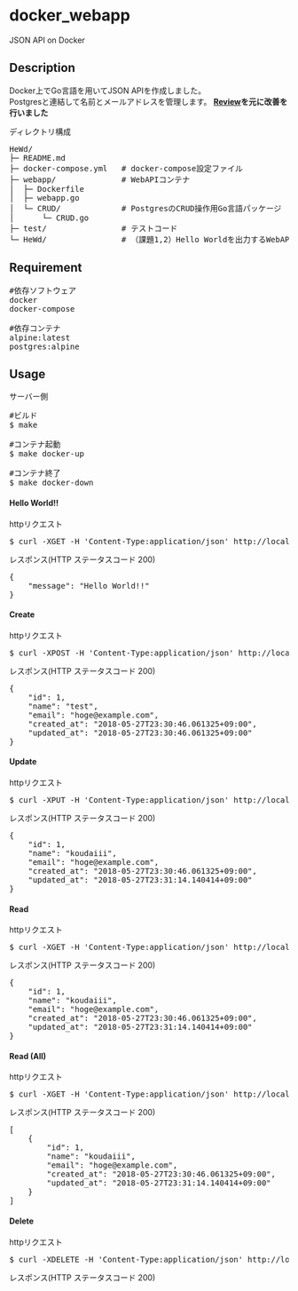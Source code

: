 # docker_webapp
JSON API on Docker

## Description
Docker上でGo言語を用いてJSON APIを作成しました。  
Postgresと連結して名前とメールアドレスを管理します。
**[Review](/Review.txt)を元に改善を行いました**

ディレクトリ構成
<pre>
HeWd/
├─ README.md
├─ docker-compose.yml   # docker-compose設定ファイル
├─ webapp/              # WebAPIコンテナ
│  ├─ Dockerfile
│  ├─ webapp.go
│  └─ CRUD/             # PostgresのCRUD操作用Go言語パッケージ
│      └─ CRUD.go
├─ test/                # テストコード
└─ HeWd/                # （課題1,2）Hello Worldを出力するWebAPI
</pre>

## Requirement
<pre>
#依存ソフトウェア
docker  
docker-compose

#依存コンテナ
alpine:latest
postgres:alpine
</pre>

## Usage
サーバー側
<pre>
#ビルド
$ make

#コンテナ起動
$ make docker-up

#コンテナ終了
$ make docker-down
</pre>

#### Hello World!!
httpリクエスト
<pre>
$ curl -XGET -H 'Content-Type:application/json' http://localhost:8080/
</pre>

レスポンス(HTTP ステータスコード 200)
<pre>
{
    "message": "Hello World!!"
}
</pre>

#### Create
httpリクエスト
<pre>
$ curl -XPOST -H 'Content-Type:application/json' http://localhost:8080/users -d '{"name": "test", "email": "hoge@example.com" }'
</pre>

レスポンス(HTTP ステータスコード 200)
<pre>
{
    "id": 1,
    "name": "test",
    "email": "hoge@example.com",
    "created_at": "2018-05-27T23:30:46.061325+09:00",
    "updated_at": "2018-05-27T23:30:46.061325+09:00"
}
</pre>

#### Update
httpリクエスト
<pre>
$ curl -XPUT -H 'Content-Type:application/json' http://localhost:8080/users/1 -d '{"name": "koudaiii", "email": "hoge@example.com" }'
</pre>

レスポンス(HTTP ステータスコード 200)
<pre>
{
    "id": 1,
    "name": "koudaiii",
    "email": "hoge@example.com",
    "created_at": "2018-05-27T23:30:46.061325+09:00",
    "updated_at": "2018-05-27T23:31:14.140414+09:00"
}
</pre>


#### Read
httpリクエスト
<pre>
$ curl -XGET -H 'Content-Type:application/json' http://localhost:8080/users/1
</pre>

レスポンス(HTTP ステータスコード 200)
<pre>
{
    "id": 1,
    "name": "koudaiii",
    "email": "hoge@example.com",
    "created_at": "2018-05-27T23:30:46.061325+09:00",
    "updated_at": "2018-05-27T23:31:14.140414+09:00"
}
</pre>


#### Read (All)
httpリクエスト
<pre>
$ curl -XGET -H 'Content-Type:application/json' http://localhost:8080/users
</pre>

レスポンス(HTTP ステータスコード 200)
<pre>
[
    {
        "id": 1,
        "name": "koudaiii",
        "email": "hoge@example.com",
        "created_at": "2018-05-27T23:30:46.061325+09:00",
        "updated_at": "2018-05-27T23:31:14.140414+09:00"
    }
]
</pre>


#### Delete
httpリクエスト
<pre>
$ curl -XDELETE -H 'Content-Type:application/json' http://localhost:8080/users/1
</pre>

レスポンス(HTTP ステータスコード 200)
<pre>

</pre>
